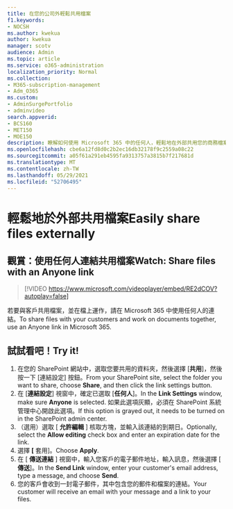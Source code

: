 ```yaml
---
title: 在您的公司外輕鬆共用檔案
f1.keywords:
- NOCSH
ms.author: kwekua
author: kwekua
manager: scotv
audience: Admin
ms.topic: article
ms.service: o365-administration
localization_priority: Normal
ms.collection:
- M365-subscription-management
- Adm_O365
ms.custom:
- AdminSurgePortfolio
- adminvideo
search.appverid:
- BCS160
- MET150
- MOE150
description: 瞭解如何使用 Microsoft 365 中的任何人，輕鬆地在外部共用您的商務檔案。
ms.openlocfilehash: cbe6a12fd8d0c2b2ec16db32178f9c2559a08c22
ms.sourcegitcommit: a05f61a291eb4595fa9313757a3815b7f217681d
ms.translationtype: MT
ms.contentlocale: zh-TW
ms.lasthandoff: 05/29/2021
ms.locfileid: "52706495"
---
```

# <a name="easily-share-files-externally"></a><span data-ttu-id="548b3-103">輕鬆地於外部共用檔案</span><span class="sxs-lookup"><span data-stu-id="548b3-103">Easily share files externally</span></span>

## <a name="watch-share-files-with-an-anyone-link"></a><span data-ttu-id="548b3-104">觀賞：使用任何人連結共用檔案</span><span class="sxs-lookup"><span data-stu-id="548b3-104">Watch: Share files with an Anyone link</span></span>

> [!VIDEO https://www.microsoft.com/videoplayer/embed/RE2dCOV?autoplay=false]

<span data-ttu-id="548b3-105">若要與客戶共用檔案，並在檔上運作，請在 Microsoft 365 中使用任何人的連結。</span><span class="sxs-lookup"><span data-stu-id="548b3-105">To share files with your customers and work on documents together, use an Anyone link in Microsoft 365.</span></span>

## <a name="try-it"></a><span data-ttu-id="548b3-106">試試看吧！</span><span class="sxs-lookup"><span data-stu-id="548b3-106">Try it!</span></span>

1. <span data-ttu-id="548b3-107">在您的 SharePoint 網站中，選取您要共用的資料夾，然後選擇 [**共用**]，然後按一下 [連結設定] 按鈕。</span><span class="sxs-lookup"><span data-stu-id="548b3-107">From your SharePoint site, select the folder you want to share, choose **Share**, and then click the link settings button.</span></span>
1. <span data-ttu-id="548b3-108">在 [**連結設定**] 視窗中，確定已選取 [**任何人**]。</span><span class="sxs-lookup"><span data-stu-id="548b3-108">In the **Link Settings** window, make sure **Anyone** is selected.</span></span> <span data-ttu-id="548b3-109">如果此選項灰顯，必須在 SharePoint 系統管理中心開啟此選項。</span><span class="sxs-lookup"><span data-stu-id="548b3-109">If this option is grayed out, it needs to be turned on in the SharePoint admin center.</span></span>
1. <span data-ttu-id="548b3-110">（選用）選取 [ **允許編輯** ] 核取方塊，並輸入該連結的到期日。</span><span class="sxs-lookup"><span data-stu-id="548b3-110">Optionally, select the **Allow editing** check box and enter an expiration date for the link.</span></span>
1. <span data-ttu-id="548b3-111">選擇 **[** 套用]。</span><span class="sxs-lookup"><span data-stu-id="548b3-111">Choose **Apply**.</span></span>
1. <span data-ttu-id="548b3-112">在 [ **傳送連結** ] 視窗中，輸入您客戶的電子郵件地址，輸入訊息，然後選擇 [ **傳送**]。</span><span class="sxs-lookup"><span data-stu-id="548b3-112">In the **Send Link** window, enter your customer's email address, type a message, and choose **Send**.</span></span>
1. <span data-ttu-id="548b3-113">您的客戶會收到一封電子郵件，其中包含您的郵件和檔案的連結。</span><span class="sxs-lookup"><span data-stu-id="548b3-113">Your customer will receive an email with your message and a link to your files.</span></span>